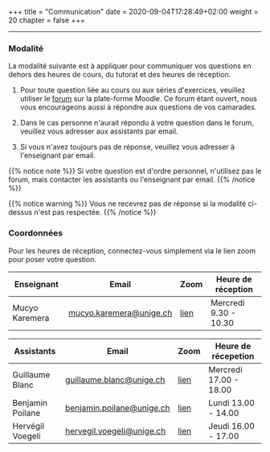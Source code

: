 +++
title = "Communication"
date = 2020-09-04T17:28:49+02:00
weight = 20 
chapter = false
+++

-------

### Modalité 
La modalité suivante est à appliquer pour communiquer vos questions en dehors des heures de cours, du tutorat et des heures de réception.

1) Pour toute question liée au cours ou aux séries d'exercices, veuillez utiliser le [forum](https://moodle.unige.ch/course/view.php?id=8193) sur la plate-forme Moodle. Ce forum étant ouvert, nous vous encourageons aussi à répondre aux questions de vos camarades.

2) Dans le cas personne n'aurait répondu à votre question dans le forum, veuillez vous adresser aux assistants par email.

3) Si vous n'avez toujours pas de réponse, veuillez vous adresser à l'enseignant par email.

{{% notice note %}}
Si votre question est d'ordre personnel, n'utilisez pas le forum, mais contacter les assistants ou l'enseignant par email.
{{% /notice %}}

{{% notice warning %}}
Vous ne recevrez pas de réponse si la modalité ci-dessus n'est pas respectée.
{{% /notice %}}

### Coordonnées

Pour les heures de réception, connectez-vous simplement via le lien zoom pour poser votre question.

| Enseignant | Email | Zoom |  Heure de réception |
| ------ | ------ |  ----------- |----------- |
| Mucyo Karemera   | mucyo.karemera@unige.ch  | [lien](https://unige.zoom.us/j/95216854956)  | Mercredi 9.30 - 10.30  |

| Assistants  | Email | Zoom |  Heure de récepetion |
| ------ | ------ |  ----------- |----------- |
| Guillaume Blanc   | guillaume.blanc@unige.ch  | [lien](https://unige.zoom.us/my/willwhite)  | Mercredi 17.00 - 18.00  |
| Benjamin Poilane | benjamin.poilane@unige.ch |  [lien](https://unige.zoom.us/j/93302057240)  | Lundi 13.00 - 14.00  |
| Hervégil Voegeli    | hervegil.voegeli@unige.ch | [lien](https://unige.zoom.us/j/97725579104 )  | Jeudi 16.00 - 17.00  |


<!--
Vous pouvez directement prendre contact avec l'enseignant ou les assistants par email. 


Vous avez aussi la possiblité d'utliser le [forum](https://moodle.unige.ch/mod/forum/view.php?id=310862) sur la platforme Moodle pour poser vos questions ou répondre aux questions d'autres étudiant-e-s. 
-->
